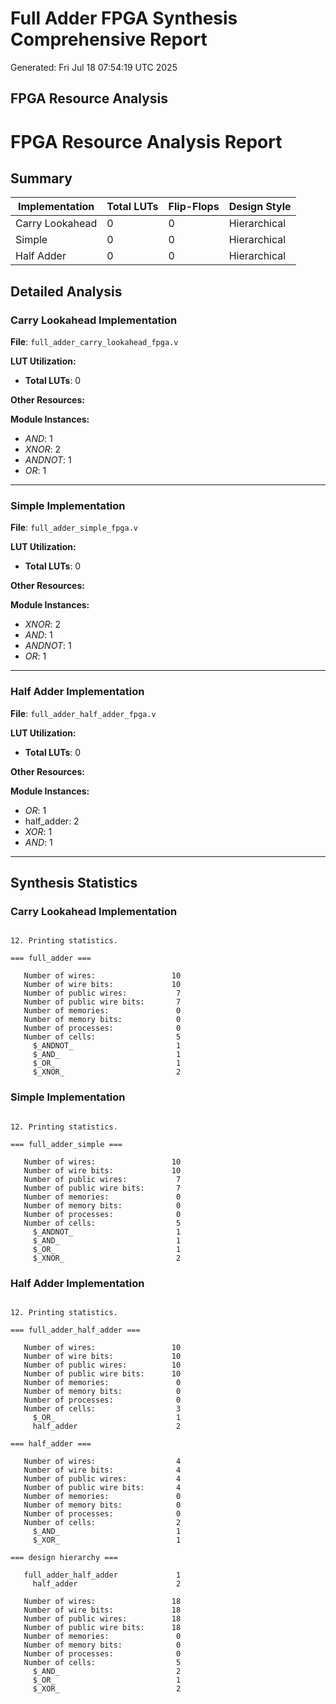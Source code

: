# Full Adder FPGA Synthesis Comprehensive Report
Generated: Fri Jul 18 07:54:19 UTC 2025

## FPGA Resource Analysis

# FPGA Resource Analysis Report

## Summary

| Implementation | Total LUTs | Flip-Flops | Design Style |
|----------------|------------|------------|--------------|
| Carry Lookahead | 0 | 0 | Hierarchical |
| Simple | 0 | 0 | Hierarchical |
| Half Adder | 0 | 0 | Hierarchical |

## Detailed Analysis

### Carry Lookahead Implementation

**File**: `full_adder_carry_lookahead_fpga.v`

**LUT Utilization:**
- **Total LUTs**: 0

**Other Resources:**

**Module Instances:**
- _AND_: 1
- _XNOR_: 2
- _ANDNOT_: 1
- _OR_: 1

---

### Simple Implementation

**File**: `full_adder_simple_fpga.v`

**LUT Utilization:**
- **Total LUTs**: 0

**Other Resources:**

**Module Instances:**
- _XNOR_: 2
- _AND_: 1
- _ANDNOT_: 1
- _OR_: 1

---

### Half Adder Implementation

**File**: `full_adder_half_adder_fpga.v`

**LUT Utilization:**
- **Total LUTs**: 0

**Other Resources:**

**Module Instances:**
- _OR_: 1
- half_adder: 2
- _XOR_: 1
- _AND_: 1

---

## Synthesis Statistics

### Carry Lookahead Implementation
```

12. Printing statistics.

=== full_adder ===

   Number of wires:                 10
   Number of wire bits:             10
   Number of public wires:           7
   Number of public wire bits:       7
   Number of memories:               0
   Number of memory bits:            0
   Number of processes:              0
   Number of cells:                  5
     $_ANDNOT_                       1
     $_AND_                          1
     $_OR_                           1
     $_XNOR_                         2

```

### Simple Implementation
```

12. Printing statistics.

=== full_adder_simple ===

   Number of wires:                 10
   Number of wire bits:             10
   Number of public wires:           7
   Number of public wire bits:       7
   Number of memories:               0
   Number of memory bits:            0
   Number of processes:              0
   Number of cells:                  5
     $_ANDNOT_                       1
     $_AND_                          1
     $_OR_                           1
     $_XNOR_                         2

```

### Half Adder Implementation
```

12. Printing statistics.

=== full_adder_half_adder ===

   Number of wires:                 10
   Number of wire bits:             10
   Number of public wires:          10
   Number of public wire bits:      10
   Number of memories:               0
   Number of memory bits:            0
   Number of processes:              0
   Number of cells:                  3
     $_OR_                           1
     half_adder                      2

=== half_adder ===

   Number of wires:                  4
   Number of wire bits:              4
   Number of public wires:           4
   Number of public wire bits:       4
   Number of memories:               0
   Number of memory bits:            0
   Number of processes:              0
   Number of cells:                  2
     $_AND_                          1
     $_XOR_                          1

=== design hierarchy ===

   full_adder_half_adder             1
     half_adder                      2

   Number of wires:                 18
   Number of wire bits:             18
   Number of public wires:          18
   Number of public wire bits:      18
   Number of memories:               0
   Number of memory bits:            0
   Number of processes:              0
   Number of cells:                  5
     $_AND_                          2
     $_OR_                           1
     $_XOR_                          2

```
